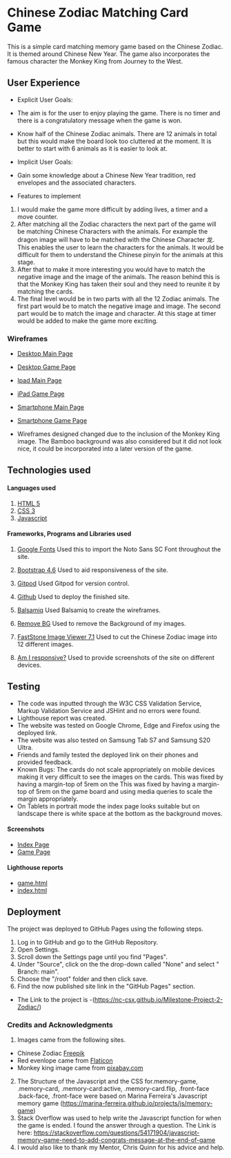 # Chinese Zodiac Matching Card Game

This is a simple card matching memory game based on the Chinese Zodiac. It is themed around Chinese New Year. The game also incorporates the famous character the Monkey King from Journey to the West.

## User Experience
* Explicit User Goals:

* The aim is for the user to enjoy playing the game. There is no timer and there is a congratulatory message when the game is won.
* Know half of the Chinese Zodiac animals. There are 12 animals in total but this would make the board look too cluttered at the moment. It is better to start with 6 animals as it is easier to look at.

* Implicit User Goals:

* Gain some knowledge about a Chinese New Year tradition, red envelopes and the associated characters.

* Features to implement
1. I would make the game more difficult by adding lives, a timer and a move counter.
2. After matching all the Zodiac characters the next part of the game will be matching Chinese Characters with the animals. For example the dragon image will have to be matched with the Chinese Character 龙. This enables the user to learn the characters for the animals. It would be difficult for them to understand the Chinese pinyin for the animals at this stage.
3. After that to make it more interesting you would have to match the negative image and the image of the animals. The reason behind this is that the Monkey King has taken their soul and they need to reunite it by matching the cards.
4. The final level would be in two parts with all the 12 Zodiac animals. The first part would be to match the negative image and image. The second part would be to match the image and character. At this stage at timer would be added to make the game more exciting.

### Wireframes

* [Desktop Main Page](https://github.com/NC-CSX/Milestone-Project-2-Zodiac/blob/main/assets/Wireframes/Desktop.png)
* [Desktop Game Page](https://github.com/NC-CSX/Milestone-Project-2-Zodiac/blob/main/assets/Wireframes/Desktop%20Game%20Screen.png)
* [Ipad Main Page](https://github.com/NC-CSX/Milestone-Project-2-Zodiac/blob/main/assets/Wireframes/Ipad.png)
* [iPad Game Page](https://github.com/NC-CSX/Milestone-Project-2-Zodiac/blob/main/assets/Wireframes/Ipad%20Game%20Screen.png)
* [Smartphone Main Page](https://github.com/NC-CSX/Milestone-Project-2-Zodiac/blob/main/assets/Wireframes/Smartphone.png)
* [Smartphone Game Page](https://github.com/NC-CSX/Milestone-Project-2-Zodiac/blob/main/assets/Wireframes/Smartphone%20Game%20Screen.png)

* Wireframes designed changed due to the inclusion of the Monkey King image. The Bamboo background was also considered but it did not look nice, it could be incorporated into a later version of the game.

## Technologies used
#### Languages used
1. [HTML 5](https://html.spec.whatwg.org/multipage/)
2. [CSS 3](https://www.w3.org/Style/CSS/Overview.en.html)
3. [Javascript](https://www.javascript.com/)

#### Frameworks, Programs and Libraries used

1. [Google Fonts](https://fonts.google.com/) 
Used this to import the Noto Sans SC Font throughout the site.

2. [Bootstrap 4.6](https://getbootstrap.com/docs/4.6/getting-started/introduction/)
Used to aid responsiveness of the site.

3. [Gitpod](https://www.gitpod.io/) Used Gitpod for version control.

4. [Github](https://github.com/) Used to deploy the finished site.

5. [Balsamiq](https://balsamiq.com/) Used Balsamiq to create the wireframes.

6. [Remove BG](https://www.remove.bg/) Used to remove the Background of my images.

7. [FastStone Image Viewer 7.1](https://www.faststone.org/FSViewerDetail.htm) Used to cut the Chinese Zodiac image into 12 different images.

8. [Am I responsive?](http://ami.responsivedesign.is/) Used to provide screenshots of the site on different devices. 

## Testing
* The code was inputted through the W3C CSS Validation Service, Markup Validation Service and JSHint and no errors were found. 
* Lighthouse report was created.
* The website was tested on Google Chrome, Edge and  Firefox using the deployed link.
* The website was also tested on Samsung Tab S7 and Samsung S20 Ultra. 
* Friends and family tested the deployed link on their phones and provided feedback. 
* Known Bugs: The cards do not scale appropriately on mobile devices making it very difficult to see the images on the cards. This was fixed by having a margin-top of 5rem on the This was fixed by having a margin-top of 5rem on the game board and using media queries to scale the margin appropriately.   
* On Tablets in portrait mode the index page looks suitable but on landscape there is white space at the bottom as the background moves.

#### Screenshots

* [Index Page](https://github.com/NC-CSX/Milestone-Project-2-Zodiac/blob/main/assets/Screenshots/Responsive%20Index%20images.JPG)
* [Game Page](https://github.com/NC-CSX/Milestone-Project-2-Zodiac/blob/main/assets/Screenshots/Responsive%20Game%20screenshots.JPG)

#### Lighthouse reports
* [game.html](https://github.com/NC-CSX/Milestone-Project-2-Zodiac/blob/main/assets/Lightouse-reports/Lighthouse-report-game.JPG)
* [index.html](https://github.com/NC-CSX/Milestone-Project-2-Zodiac/blob/main/assets/Lightouse-reports/Lighthouse-report-index.JPG)

## Deployment
The project was deployed to GitHub Pages using the following steps.

1. Log in to GitHub and go to the GitHub Repository.
2. Open Settings.
3. Scroll down the Settings page until you find "Pages".
4. Under "Source", click on the the drop-down called "None" and select " Branch: main".
5. Choose the "/root" folder and then click save.
5. Find the now published site link in the "GitHub Pages" section.

* The Link to the project is -(https://nc-csx.github.io/Milestone-Project-2-Zodiac/)

### Credits and Acknowledgments 
1. Images came from the following sites. 
 * Chinese Zodiac [Freepik](https://www.freepik.com/free-vector/chinese-zodiac-new-year-signs-traditional-china-horoscope-animals-red-zodiacs-silhouette_10722644.htm#page=1&query=chinese%20zodiac&position=0)  
 * Red evenlope came from [Flaticon](https://www.flaticon.com/free-icon/envelope_677721)
 * Monkey king image came from [pixabay.com](https://pixabay.com/vectors/monkey-king-cloud-flying-baby-1940533/)
2. The Structure of the Javascript and the CSS for.memory-game, .memory-card, .memory-card:active, .memory-card.flip, .front-face .back-face, .front-face were based on Marina Ferreira's Javascript memory game (https://marina-ferreira.github.io/projects/js/memory-game)
3. Stack Overflow was used to help write the Javascript function for when the game is ended. I found the answer through a question. The Link is here: https://stackoverflow.com/questions/54171904/javascript-memory-game-need-to-add-congrats-message-at-the-end-of-game
4. I would also like to thank my Mentor, Chris Quinn for his advice and help.